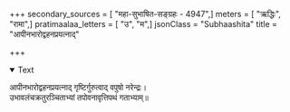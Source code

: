 +++
secondary_sources = [ "महा-सुभाषित-सङ्ग्रहः - 4947",]
meters = [ "ऋद्धिः", "रामा",]
pratimaalaa_letters = [ "उ", "म",]
jsonClass = "Subhaashita"
title = "आपीनभारोद्वहनप्रयत्नाद्"

+++

<details open><summary>Text</summary>

आपीनभारोद्वहनप्रयत्नाद् गृष्टिर्गुरुत्वाद् वपुषो नरेन्द्रः।  
उभावलंचक्रतुरञ्चिताभ्यां तपोवनावृत्तिपथं गताभ्याम्॥
</details>
